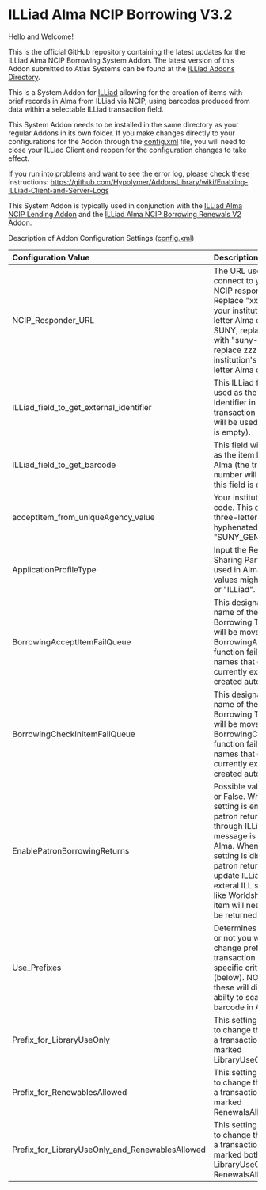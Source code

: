 # ILLiad Alma NCIP Borrowing V3.2

Hello and Welcome!

This is the official GitHub repository containing the latest updates for the ILLiad Alma NCIP Borrowing System Addon.   The latest version of this Addon submitted to Atlas Systems can be found at the [ILLiad Addons Directory](https://atlas-sys.atlassian.net/wiki/spaces/ILLiadAddons/pages/3149522/ILLiad+ALMA+NCIP+Borrowing+Client+System+Addon).  

This is a System Addon for [ILLiad](https://www.atlas-sys.com/illiad) allowing for the creation of items with brief records in Alma from ILLiad via NCIP, using barcodes produced from data within a selectable ILLiad transaction field.

This System Addon needs to be installed in the same directory as your regular Addons in its own folder.  If you make changes directly to your configurations for the Addon through the [config.xml](https://github.com/Hypolymer/ILLiad_Alma_NCIP_Borrowing) file, you will need to close your ILLiad Client and reopen for the configuration changes to take effect.

If you run into problems and want to see the error log, please check these instructions:  https://github.com/Hypolymer/AddonsLibrary/wiki/Enabling-ILLiad-Client-and-Server-Logs

This System Addon is typically used in conjunction with the [ILLiad Alma NCIP Lending Addon](https://github.com/Hypolymer/ILLiad_Alma_NCIP_Lending)  and the [ILLiad Alma NCIP Borrowing Renewals V2 Addon](https://github.com/Hypolymer/ILLiad_Alma_NCIP_Borrowing_Renewals_V2).

Description of Addon Configuration Settings ([config.xml](https://github.com/Hypolymer/ILLiad_Alma_NCIP_Borrowing/blob/main/config.xml))

| Configuration Value        | Description |
|:------------- | :-----|
| NCIP_Responder_URL |  The URL used to connect to your Alma NCIP responder. Replace "xxx" with your institution's three letter Alma code. If SUNY, replace "xxx" with "suny-zzz", and replace zzz with your institution's three letter Alma code.|
| ILLiad_field_to_get_external_identifier | This ILLiad field will be used as the External Identifier in Alma (the transaction number will be used if this field is empty).|
| ILLiad_field_to_get_barcode |This field will be used as the item barcode in Alma (the transaction number will be used if this field is empty).|
|acceptItem_from_uniqueAgency_value| Your institution's Alma code.  This could be a three-letter code, or a hyphenated code like "SUNY_GEN"|
|ApplicationProfileType|Input the Resource Sharing Partner code used in Alma.  Possible values might be "ILL" or "ILLiad".|
|BorrowingAcceptItemFailQueue|This designates the name of the queue a Borrowing Transaction will be moved to if the BorrowingAcceptItem function fails. Queue names that do not currently exist will be created automatically.|
|BorrowingCheckInItemFailQueue|This designates the name of the queue a Borrowing Transaction will be moved to if the BorrowingCheckInItem function fails. Queue names that do not currently exist will be created automatically.|
|EnablePatronBorrowingReturns|Possible values:  True or False.  When this setting is enabled, patron returns will go through ILLiad and a message is sent to Alma.  When this setting is disabled, patron returns will update ILLiad and exteral ILL systems like Worldshare but item will need to also be returned in Alma.|
|Use_Prefixes|Determines whether or not you want to change prefixes of a transaction based on specific criteria (below). NOTE: Using these will disable the abilty to scan a barcode in Alma.|
|Prefix_for_LibraryUseOnly|This setting allows you to change the prefix of a transaction that is marked LibraryUseOnly Yes.|
|Prefix_for_RenewablesAllowed|This setting allows you to change the prefix of a transaction that is marked RenewalsAllowed Yes.|
|Prefix_for_LibraryUseOnly_and_RenewablesAllowed|This setting allows you to change the prefix of a transaction that is marked both LibraryUseOnly and RenewalsAllowed Yes.|

